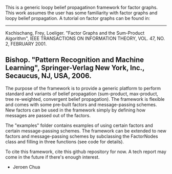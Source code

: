 This is a generic loopy belief propagatinon framework for factor graphs. This work assumes the user has some familiarity with factor graphs and loopy belief propagation. A tutorial on factor graphs can be found in:

-----
Kschischang, Frey, Loeliger. "Factor Graphs and the Sum-Product Algorithm", IEEE TRANSACTIONS ON INFORMATION THEORY, VOL. 47, NO. 2, FEBRUARY 2001.

Bishop. "Pattern Recognition and Machine Learning", Springer-Verlag New York, Inc., Secaucus, NJ, USA, 2006.
-----

The purpose of the framework is to provide a generic platform to perform standard and variants of belief propagation (sum-product, max-product, tree re-weighted, convergent belief propagation). The framework is flexible and comes with some pre-built factors and message-passing schemes. New factors can be used in the framework simply by defining how messages are passed out of the factors. 

The "examples" folder contains examples of using certain factors and certain message-passing schemes. The framework can be extended to new factors and message-passing schemes by subclassing the FactorNodes class and filling in three functions (see code for details).

To cite this framework, cite this github repository for now. A tech report may come in the future if there's enough interest.

- Jeroen Chua
